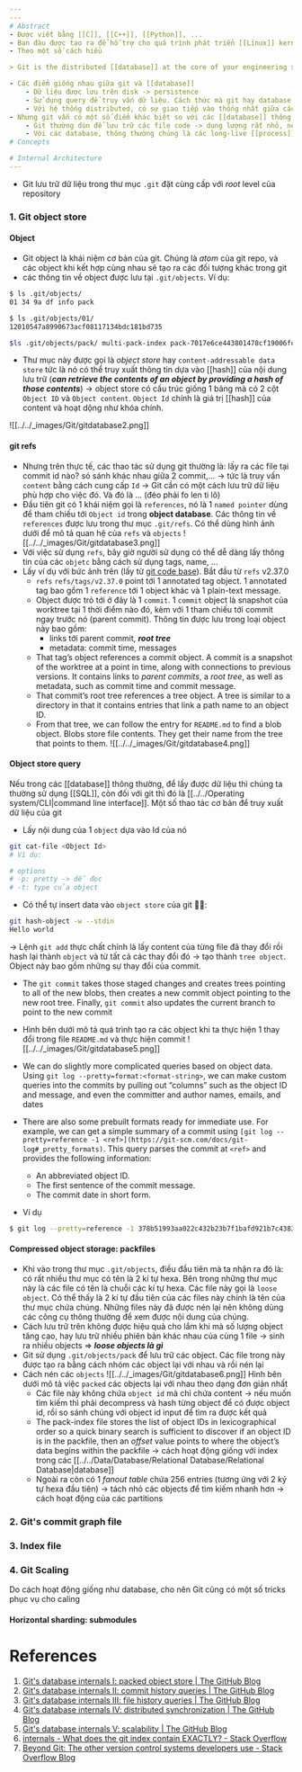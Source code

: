 ```yaml
---
---
# Abstract
- Được viết bằng [[C]], [[C++]], [[Python]], ...
- Ban đàu được tạo ra để hỗ trợ cho quá trình phát triển [[Linux]] kernel, sau đó phát triển thành 1 tiêu chuẩn để collaboration trong phát triển phần mềm
- Theo một số cách hiểu

> Git is the distributed [[database]] at the core of your engineering system.

- Các điểm giống nhau giữa git và [[database]]
	- Dữ liệu được lưu trên disk -> persistence
	- Sử dụng query để truy vấn dữ liệu. Cách thức mà git hay database lưu trữ dữ liệu đều nhằm mục đích tối ưu cho truy vấn, và các thuật toán tìm kiếm đều tận dụng tối đa khả năng của cấu [[Data structure|trúc dữ liệu]]
	- Với hệ thống distributed, có sự giao tiếp vào thống nhất giữa các node
- Nhưng git vẫn có một số điểm khác biệt so với các [[database]] thông thường
	- Git thường dùn để lưu trữ các file code -> dung lượng rất nhỏ, nên mọi thay đổi đều có thể được lưu lại 
	- Với các database, thông thường chúng là các long-live [[process]] và sử dụng 1 lượng lớn [[RAM]] để lưu trữ và xử lý dữ liệu. Nhưng git thì không, Git lưu dữ liệu ra file rồi xử lý trực tiếp trên các file đó, và chạy bằng các short-lived process
# Concepts

# Internal Architecture
---
```


- Git lưu trữ dữ liệu trong thư mục `.git` đặt cùng cấp với _root_ level của repository

### 1. Git object store
#### Object
- Git object là khái niệm cơ bản của git. Chúng là _atom_ của git repo, và các object khi kết hợp cùng nhau sẽ tạo ra các đối tượng khác trong git
- các thông tin về object được lưu tại `.git/objects`. Ví dụ:
``` bash
$ ls .git/objects/ 
01 34 9a df info pack 

$ ls .git/objects/01/ 
12010547a8990673acf08117134bdc181bd735 

$ls .git/objects/pack/ multi-pack-index pack-7017e6ce443801478cf19006fc5499ba1c4d2960.idx pack-7017e6ce443801478cf19006fc5499ba1c4d2960.pack pack-9f9258a8ffe4187f08a93bcba47784e07985d999.idx pack-9f9258a8ffe4187f08a93bcba47784e07985d999.pack
```

- Thư mục này được gọi là _object store_ hay `content-addressable data store` tức là nó có thể truy xuất thông tin dựa vào [[hash]] của nội dung lưu trữ (***can retrieve the contents of an object by providing a hash of those contents***) -> object store có cấu trúc giống 1 bảng mà có 2 cột `Object ID` và `Object content`. `Object Id` chính là  giá trị [[hash]] của content và hoạt dộng như khóa chính.

![[../../_images/Git/gitdatabase2.png]]

#### git refs
- Nhưng trên thực tế, các thao tác sử dụng git thường là: lấy ra các file tại commit id nào? só sánh khác nhau giữa 2 commit,... -> tức là truy vấn `content` bằng cách cung cấp `Id` -> Git cần có một cách lưu trữ dữ liệu phù hợp cho việc đó. Và đó là ... (đéo phải fo len ti lô)
- Đầu tiên git có 1 khái niệm gọi là `references`, nó là 1 `named pointer` dùng để tham chiếu tới `Object id` trong __object database__. Các thông tin về `references` được lưu trong thư mục `.git/refs`. Có thể dùng hình ảnh dưới để mô tả quan hệ của `refs` và `objects`
![[../../_images/Git/gitdatabase3.png]]
- Với việc sử dụng `refs`, bây giờ người sử dụng có thể dễ dàng lấy thông tin của các `objetc` bằng cách sử dụng tags, name, ...
- Lấy ví dụ với bức ảnh trên (lấy từ [git code base](https://github.com/git/git)). Bắt đầu từ `refs` v2.37.0
	- `refs` `refs/tags/v2.37.0` point tới 1 annotated tag object. 1 annotated tag bao gồm 1 `reference` tới 1 object khác và 1 plain-text message.
	- Object được trỏ tới ở đây là 1 `commit`. 1 `commit` object là snapshot của worktree tại 1 thời điểm nào đó, kèm với 1 tham chiếu tới commit ngay trước nó (parent commit). Thông tin được lưu trong loại object này bao gồm:
		- links tới parent commit, ___root tree___
		- metadata: commit time, messages
	- That tag’s object references a commit object. A commit is a snapshot of the worktree at a point in time, along with connections to previous versions. It contains links to _parent commits_, a _root tree_, as well as metadata, such as commit time and commit message.
	-   That commit’s root tree references a tree object. A tree is similar to a directory in that it contains entries that link a path name to an object ID.
	-   From that tree, we can follow the entry for `README.md` to find a blob object. Blobs store file contents. They get their name from the tree that points to them.
![[../../_images/Git/gitdatabase4.png]]

#### Object store query

Nếu trong các [[database]] thông thường, để lấy được dữ liệu thì chúng ta thường sử dụng [[SQL]], còn đối với git thì đó là [[../../Operating system/CLI|command line interface]].
Một số thao tác cơ bản để truy xuất dữ liệu của git
- Lấy nội dung của 1 `object` dựa vào Id của nó
``` bash
git cat-file <Object Id>
# Ví dụ:

# options
# -p: pretty -> dễ đọc
# -t: type của object
```

- Có thể tự insert data vào `object store` của git 🤔🤔:
```bash
git hash-object -w --stdin
Hello world
```
-> Lệnh `git add` thực chất chính là lấy content của từng file đã thay đổi rồi hash lại thành `object` và từ tất cả các thay đổi đó -> tạo thành `tree object`. Object này bao gồm những sự thay đổi của commit.
- The `git commit` takes those staged changes and creates trees pointing to all of the new blobs, then creates a new commit object pointing to the new root tree. Finally, `git commit` also updates the current branch to point to the new commit
- Hình bên dưới mô tả quá trình tạo ra các object khi ta thực hiện 1 thay đổi trong file `README.md` và thực hiện commit
![[../../_images/Git/gitdatabase5.png]]
- We can do slightly more complicated queries based on object data. Using `git log --pretty=format:<format-string>`, we can make custom queries into the commits by pulling out “columns” such as the object ID and message, and even the committer and author names, emails, and dates
- There are also some prebuilt formats ready for immediate use. For example, we can get a simple summary of a commit using `[git log --pretty=reference -1 <ref>](https://git-scm.com/docs/git-log#_pretty_formats)`. This query parses the commit at `<ref>` and provides the following information:

	- An abbreviated object ID.
	- The first sentence of the commit message.
	- The commit date in short form.
- Ví dụ
```bash
$ git log --pretty=reference -1 378b51993aa022c432b23b7f1bafd921b7c43835 378b51993aa0 (gc: simplify --cruft description, 2022-06-19)
```

#### Compressed object storage: packfiles
- Khi vào trong thư mục `.git/objects`, điều đầu tiên mà ta nhận ra đó là: có rất nhiều thư mục có tên là 2 kí tự hexa. Bên trong những thư mục này là các file có tên là chuỗi các kí tự hexa. Các file này gọi là `loose object`. Có thể thấy là 2 kí tự đầu tiên của các files này chính là tên của thư mục chứa chúng. Những files này đã được nén lại nên không dùng các công cụ thông thường để xem được nội dung của chúng.
- Cách lưu trữ trên không được hiệu quả cho lắm khi mà số lượng object tăng cao, hay lưu trữ nhiều phiên bản khác nhau của cùng 1 file -> sinh ra nhiều objects => ___loose objects là gì___
- Git sử dụng `.git/objects/pack` để lưu trữ các object. Các file trong này được tạo ra bằng cách nhóm các object lại với nhau và rồi nén lại
- Cách nén các `objects`
![[../../_images/Git/gitdatabase6.png]]
Hình bên dưới mô tả việc `packed` các objects lại với nhau theo dạng đơn giản nhất
	- Các file này không chứa `object id` mà chỉ chứa content -> nếu muốn tìm kiếm thì phải decompress và hash từng object để có được object id, rồi so sánh chúng với object id input để tìm ra được kết quả
	- The pack-index file stores the list of object IDs in lexicographical order so a quick binary search is sufficient to discover if an object ID is in the packfile, then an _offset_ value points to where the object’s data begins within the packfile -> cách hoạt động giống với index trong các [[../../Data/Database/Relational Database/Relational Database|database]] 
	- Ngoài ra còn có 1 _fanout table_ chứa 256 entries (tương ứng với 2 ký tự hexa đầu tiên) -> tách nhỏ các objects để tìm kiếm nhanh hơn -> cách hoạt động của các partitions

### 2. Git's commit graph file
### 3. Index file
### 4. Git Scaling
Do cách hoạt động giống như database, cho nên Git cũng có một số tricks phục vụ cho caling
#### Horizontal sharding: submodules
# References
1. [Git's database internals I: packed object store | The GitHub Blog](https://github.blog/2022-08-29-gits-database-internals-i-packed-object-store/)
2. [Git's database internals II: commit history queries | The GitHub Blog](https://github.blog/2022-08-30-gits-database-internals-ii-commit-history-queries/)
3. [Git's database internals III: file history queries | The GitHub Blog](https://github.blog/2022-08-31-gits-database-internals-iii-file-history-queries/)
4. [Git's database internals IV: distributed synchronization | The GitHub Blog](https://github.blog/2022-09-01-gits-database-internals-iv-distributed-synchronization/)
5. [Git's database internals V: scalability | The GitHub Blog](https://github.blog/2022-09-02-gits-database-internals-v-scalability/)
6. [internals - What does the git index contain EXACTLY? - Stack Overflow](https://stackoverflow.com/questions/4084921/what-does-the-git-index-contain-exactly)
7. [Beyond Git: The other version control systems developers use - Stack Overflow Blog](https://stackoverflow.blog/2023/01/09/beyond-git-the-other-version-control-systems-developers-use/)